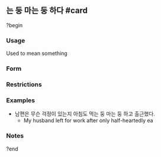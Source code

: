 ## 는 둥 마는 둥 하다 #card
?begin
### Usage
Used to mean something 
### Form
### Restrictions
### Examples
* 남편은 무슨 걱정이 있는지 아침도 먹는 둥 마는 둥 하고 출근했다.
	* My husband left for work after only half-heartedly ea
### Notes
?end
